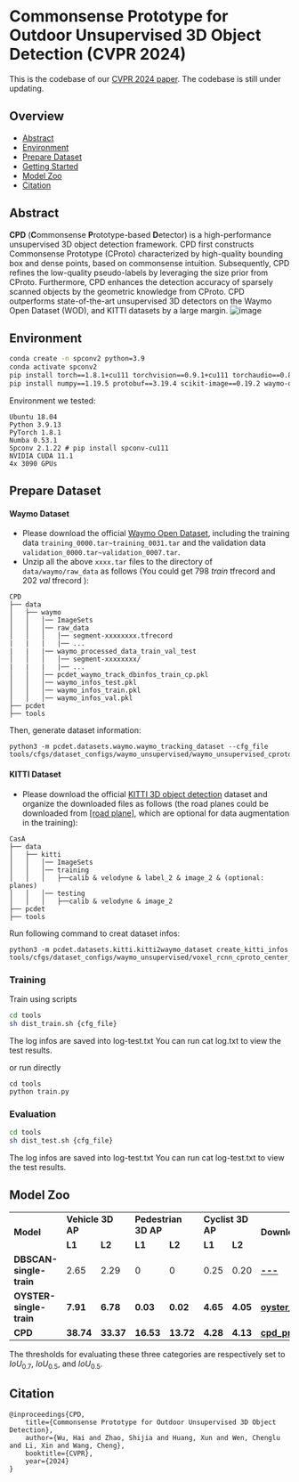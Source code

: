 # Commonsense Prototype for Outdoor Unsupervised 3D Object Detection (CVPR 2024)

This is the codebase of our [CVPR 2024 paper](http://arxiv.org/abs/2404.16493). The codebase is still under updating. 

## Overview
- [Abstract](#abstract)
- [Environment](#environment)
- [Prepare Dataset](#prepare-daraset)
- [Getting Started](#getting-started)
- [Model Zoo](#model-zoo)
- [Citation](#citation)
  
## Abstract
**CPD** (**C**ommonsense **P**rototype-based **D**etector)  is a high-performance unsupervised 3D object detection framework. CPD first constructs Commonsense Prototype (CProto) characterized by high-quality bounding box and dense points, based on commonsense intuition. Subsequently, CPD refines the low-quality pseudo-labels by leveraging the size prior from CProto. Furthermore, CPD enhances the detection accuracy of sparsely scanned objects by the geometric knowledge from CProto. CPD outperforms state-of-the-art unsupervised 3D detectors on the Waymo Open Dataset (WOD), and KITTI datasets by a large margin.
![image](https://github.com/hailanyi/CPD/assets/75151571/45d42484-216c-4144-9675-d0886934626d)

## Environment
```bash
conda create -n spconv2 python=3.9
conda activate spconv2
pip install torch==1.8.1+cu111 torchvision==0.9.1+cu111 torchaudio==0.8.1 -f https://download.pytorch.org/whl/torch_stable.html
pip install numpy==1.19.5 protobuf==3.19.4 scikit-image==0.19.2 waymo-open-dataset-tf-2-5-0 nuscenes-devkit==1.0.5 spconv-cu111 numba scipy pyyaml easydict fire tqdm shapely matplotlib opencv-python addict pyquaternion awscli open3d pandas future pybind11 tensorboardX tensorboard Cython prefetch-generator
```

Environment we tested:
```
Ubuntu 18.04
Python 3.9.13
PyTorch 1.8.1
Numba 0.53.1
Spconv 2.1.22 # pip install spconv-cu111
NVIDIA CUDA 11.1
4x 3090 GPUs
```

## Prepare Dataset
#### Waymo Dataset
* Please download the official [Waymo Open Dataset](https://waymo.com/open/download/), 
    including the training data `training_0000.tar~training_0031.tar` and the validation 
    data `validation_0000.tar~validation_0007.tar`.
* Unzip all the above `xxxx.tar` files to the directory of `data/waymo/raw_data` as follows (You could get 798 *train* tfrecord and 202 *val* tfrecord ):  
```
CPD
├── data
│   ├── waymo
│   │   │── ImageSets
│   │   │── raw_data
│   │   │   │── segment-xxxxxxxx.tfrecord
|   |   |   |── ...
|   |   |── waymo_processed_data_train_val_test
│   │   │   │── segment-xxxxxxxx/
|   |   |   |── ...
│   │   │── pcdet_waymo_track_dbinfos_train_cp.pkl
│   │   │── waymo_infos_test.pkl
│   │   │── waymo_infos_train.pkl
│   │   │── waymo_infos_val.pkl
├── pcdet
├── tools
```

Then, generate dataset information:
```
python3 -m pcdet.datasets.waymo.waymo_tracking_dataset --cfg_file tools/cfgs/dataset_configs/waymo_unsupervised/waymo_unsupervised_cproto.yaml
```

#### KITTI Dataset

* Please download the official [KITTI 3D object detection](http://www.cvlibs.net/datasets/kitti/eval_object.php?obj_benchmark=3d) dataset and organize the downloaded files as follows (the road planes could be downloaded from [[road plane]](https://drive.google.com/file/d/1d5mq0RXRnvHPVeKx6Q612z0YRO1t2wAp/view?usp=sharing), which are optional for data augmentation in the training):

```
CasA
├── data
│   ├── kitti
│   │   │── ImageSets
│   │   │── training
│   │   │   ├──calib & velodyne & label_2 & image_2 & (optional: planes)
│   │   │── testing
│   │   │   ├──calib & velodyne & image_2
├── pcdet
├── tools
```

Run following command to creat dataset infos:
```
python3 -m pcdet.datasets.kitti.kitti2waymo_dataset create_kitti_infos tools/cfgs/dataset_configs/waymo_unsupervised/voxel_rcnn_cproto_center_kitti.yaml
```

### Training
Train using scripts
```bash
cd tools
sh dist_train.sh {cfg_file}
```
The log infos are saved into log-test.txt You can run cat log.txt to view the test results.

or run directly
```
cd tools
python train.py 
```

### Evaluation
```bash
cd tools
sh dist_test.sh {cfg_file}
```
The log infos are saved into log-test.txt You can run cat log-test.txt to view the test results.



## Model Zoo
<table text-align="center">
    <tr>
        <td rowspan="2"><b>Model</td>
        <td colspan="2"><b>Vehicle 3D AP</td>
        <td colspan="2"><b>Pedestrian 3D AP</td>
        <td colspan="2"><b>Cyclist 3D AP</td>
        <td rowspan="2"><b>Download</td>
        <tr>
         	<td><b>L1</td>
         	<td><b>L2</td>
         	<td><b>L1</td>
          	<td><b>L2</td>
            <td><b>L1</td>
         	<td><b>L2</td>
     	<tr>
    <tr>
    <tr>
        <td><b>DBSCAN-single-train</td>
        <td>2.65</td>
        <td>2.29</td>
        <td>0</td>
        <td>0</td>
        <td>0.25</td>
        <td>0.20</td>
        <td><b><a href="https://www.../">---</a></td>
     <tr>
       <tr>
        <td><b>OYSTER-single-train</td>
        <td><b>7.91</td>
        <td><b>6.78</td>
        <td><b>0.03</td>
        <td><b>0.02</td>
        <td><b>4.65</td>
        <td><b>4.05</td>
        <td><b><a href="https://drive.google.com/file/d/1rHySNcUnwXkMNNRgf2D2GQ-hPnaa7ejz/view?usp=sharing">oyster_pretrained</a></td>
    <tr>
    <tr>
       <tr>
        <td><b>CPD</td>
        <td><b>38.74</td>
        <td><b>33.37</td>
        <td><b>16.53</td>
        <td><b>13.72</td>
        <td><b>4.28</td>
        <td><b>4.13</td>
        <td><b><a href="https://drive.google.com/file/d/1_6iFzGfnwGZYD8pqQBRa-Nz1ZLGZ27fZ/view?usp=sharing">cpd_pretrained</a></td>
    <tr>
</table>

The thresholds for evaluating these three categories are respectively set to $IoU_{0.7}$, $IoU_{0.5}$, and $IoU_{0.5}$.

## Citation
```
@inproceedings{CPD,
    title={Commonsense Prototype for Outdoor Unsupervised 3D Object Detection},
    author={Wu, Hai and Zhao, Shijia and Huang, Xun and Wen, Chenglu and Li, Xin and Wang, Cheng},
    booktitle={CVPR},
    year={2024}
}
```

